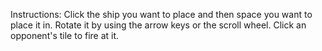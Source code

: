Instructions:
Click the ship you want to place and then space you want to place it in.
Rotate it by using the arrow keys or the scroll wheel.
Click an opponent's tile to fire at it.
